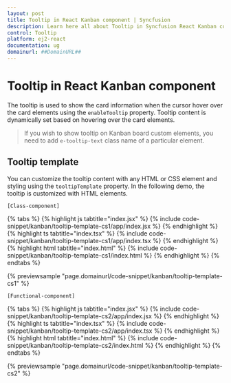 ```yaml
---
layout: post
title: Tooltip in React Kanban component | Syncfusion
description: Learn here all about Tooltip in Syncfusion React Kanban component of Syncfusion Essential JS 2 and more.
control: Tooltip 
platform: ej2-react
documentation: ug
domainurl: ##DomainURL##
---
```


# Tooltip in React Kanban component

The tooltip is used to show the card information when the cursor hover over the card elements using the `enableTooltip` property. Tooltip content is dynamically set based on hovering over the card elements.

> If you wish to show tooltip on Kanban board custom elements, you need to add `e-tooltip-text` class name of a particular element.

## Tooltip template

You can customize the tooltip content with any HTML or CSS element and styling using the `tooltipTemplate` property. In the following demo, the tooltip is customized with HTML elements.

`[Class-component]`

{% tabs %}
{% highlight js tabtitle="index.jsx" %}
{% include code-snippet/kanban/tooltip-template-cs1/app/index.jsx %}
{% endhighlight %}
{% highlight ts tabtitle="index.tsx" %}
{% include code-snippet/kanban/tooltip-template-cs1/app/index.tsx %}
{% endhighlight %}
{% highlight html tabtitle="index.html" %}
{% include code-snippet/kanban/tooltip-template-cs1/index.html %}
{% endhighlight %}
{% endtabs %}
        
{% previewsample "page.domainurl/code-snippet/kanban/tooltip-template-cs1" %}

`[Functional-component]`

{% tabs %}
{% highlight js tabtitle="index.jsx" %}
{% include code-snippet/kanban/tooltip-template-cs2/app/index.jsx %}
{% endhighlight %}
{% highlight ts tabtitle="index.tsx" %}
{% include code-snippet/kanban/tooltip-template-cs2/app/index.tsx %}
{% endhighlight %}
{% highlight html tabtitle="index.html" %}
{% include code-snippet/kanban/tooltip-template-cs2/index.html %}
{% endhighlight %}
{% endtabs %}
        
{% previewsample "page.domainurl/code-snippet/kanban/tooltip-template-cs2" %}

